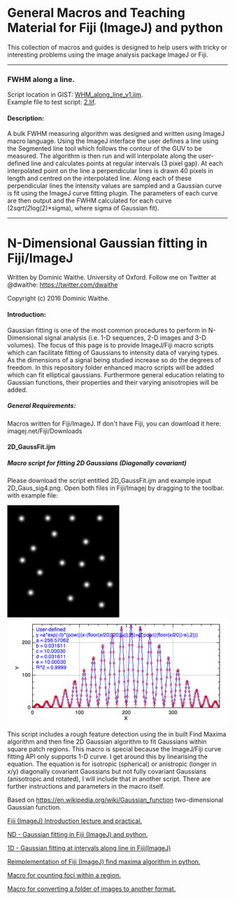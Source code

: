 # General Macros and Teaching Material for Fiji (ImageJ) and python

This collection of macros and guides is designed to help users with tricky or interesting problems using the image analysis package ImageJ or Fiji.


------------------


### FWHM along a line. 
Script location in GIST: [WHM_along_line_v1.ijm](https://gist.github.com/dwaithe/2b9581324e3c8caf9238765ce50127fb).  
Example file to test script: [2.lif](https://drive.google.com/file/d/1mQ1yezSlPRWksWduzm6WNVTeg0uZU1Qs/view?usp=sharing).   
#### Description:  
A bulk FWHM measuring algorithm was designed and written using ImageJ macro language. Using the ImageJ interface the user defines a line using the Segmented line tool which follows the contour of the GUV to be measured. The algorithm is then run and will interpolate along the user-defined line and calculates points at regular intervals (3 pixel gap). At each interpolated point on the line a perpendicular lines is drawn 40 pixels in length and centred on the interpolated line. Along each of these perpendicular lines the intensity values are sampled and a Gaussian curve is fit using the ImageJ curve fitting plugin. The parameters of each curve are then output and the FWHM calculated for each curve (2*sqrt(2*log(2)*sigma), where sigma of Gaussian fit).  


------------------

# N-Dimensional Gaussian fitting in Fiji/ImageJ


Written by Dominic Waithe. University of Oxford. Follow me on Twitter at @dwaithe: https://twitter.com/dwaithe

Copyright (c) 2016 Dominic Waithe.

#### Introduction:

Gaussian fitting is one of the most common procedures to perform in N-Dimensional signal analysis (i.e. 1-D sequences, 2-D images and 3-D volumes). The focus of this page is to provide ImageJ/Fiji macro scripts which can facilitate fitting of Gaussians to intensity data of varying types. As the dimensions of a signal being studied increase so do the degrees of freedom. In this repository folder enhanced macro scripts will be added which can fit elliptical gaussians. Furthermore general education relating to Gaussian functions, their properties and their varying anisotropies will be added.

##### General Requirements:
Macros written for Fiji/ImageJ. If don't have Fiji, you can download  it here: imagej.net/Fiji/Downloads


#### 2D_GaussFit.ijm

##### Macro script for fitting 2D Gaussians (Diagonally covariant)

Please download the script entitled 2D_GaussFit.ijm and example input 2D_Gaus_sig4.png.
Open both files in Fiji/Imagej by dragging to the toolbar.
with example file:

![alt text](https://github.com/dwaithe/generalMacros/blob/master/gaussian_fitting/2D_Gaus_sig4.png "Example image")
![alt text](https://github.com/dwaithe/generalMacros/blob/master/gaussian_fitting/example_output.png "Example output")


This script includes a rough feature detection using the in built Find Maxima algorithm and then fine 2D Gaussian algorithm to fit Gaussians within square patch regions. This macro is special because the ImageJ/Fiji curve fitting API only supports 1-D curve. I get around this by linearising the equation. The equation is for isotropic (spherical) or anistropic (longer in x/y) diagonally covariant Gaussians but not fully covariant Gaussians (anisotropic and rotated), I will include that in another script. There are further instructions and parameters in the macro itself.

Based on https://en.wikipedia.org/wiki/Gaussian_function two-dimensional Gaussian function.

[Fiji (ImageJ) Introduction lecture and practical.](https://github.com/dwaithe/generalMacros/tree/master/ImageJFIJIteaching "Fiji (ImageJ) Introduction lecture and practical.")

[ND - Gaussian fitting in Fiji (ImageJ) and python.](https://github.com/dwaithe/generalMacros/tree/master/gaussian_fitting "ND - Gaussian fitting in Fiji (ImageJ) and python.")

[1D - Gaussian fitting at intervals along line in Fiji(ImageJ)](https://github.com/dwaithe/generalMacros/tree/master/FWHM%20bulk%20measure "FWHM bulk measure")

[Reimplementation of Fiji (ImageJ) find maxima algorithm in python.](https://github.com/dwaithe/generalMacros/tree/master/maximaFinding "Maxima Finding in Fiji (ImageJ) and python.")

[Macro for counting foci within a region.](https://github.com/dwaithe/generalMacros/blob/master/foci_in_area_basic.ijm "Macro for counting foci within a region.")

[Macro for converting a folder of images to another format.](https://github.com/dwaithe/generalMacros/blob/master/file_converter.ijm "Macro for converting a folder of images to another format.")

